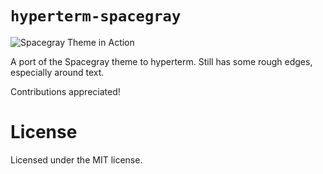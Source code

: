 # `hyperterm-spacegray`

![Spacegray Theme in Action](https://cloud.githubusercontent.com/assets/7525670/16908072/173b9ff6-4cc9-11e6-9610-aa39371613e0.png)

A port of the Spacegray theme to hyperterm. Still has some rough edges, especially around text.

Contributions appreciated!

# License

Licensed under the MIT license.
